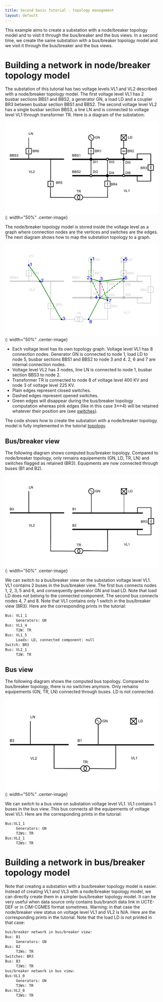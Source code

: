 ```yaml
---
title: Second basic tutorial - topology management
layout: default
---
```



This example aims to create a substation with a node/breaker topology model and to visit it through the bus/breaker and the bus views. In a second time, we create the same substation with a bus/breaker topology model and we visit it through the bus/breaker and the bus views.

# Building a network in node/breaker topology model

The substation of this tutorial has two voltage levels VL1 and VL2 described with a node/breaker topology model. The first voltage level VL1 has 2 busbar sections BBS1 and BBS2, a generator GN, a load LD and a coupler BR3 between busbar section BBS1 and BBS2. The second voltage level VL2 has a single busbar section BBS3, a line LN and is connected to voltage level VL1 through transformer TR. Here is a diagram of the substation:

![Node breaker topology](./images/nodeBreakerTopology.svg){: width="50%" .center-image}

The node/breaker topology model is stored inside the voltage level as a graph where connection nodes are the vertices and switches are the edges. The next diagram shows how to map the substation topology to a graph.

![Node breaker graph](./images/nodeBreakerTopologyGraph.svg){: width="50%" .center-image}

- Each voltage level has its own topology graph. Voltage level VL1 has 8 connection nodes. Generator GN is connected to node 1, load LD to node 5, busbar sections BBS1 and BBS2 to node 3 and 4. 2, 6 and 7 are internal connection nodes.
- Voltage level VL2 has 3 nodes, line LN is connected to node 1, busbar section BBS3 to node 2.
- Transformer TR is connected to node 8 of voltage level 400 KV and node 3 of voltage level 225 KV.
- Plain edges represent closed switches.
- Dashed edges represent opened switches.
- Green edges will disappear during the bus/breaker topology computation whereas pink edges (like in this case 3<->4) will be retained whatever their position are (see [switches](switch.md)).

The code shows how to create the substation with a node/breaker topology model is fully implemented in the tutorial [topology](https://github.com/powsybl/powsybl-tutorials).

## Bus/breaker view

The following diagram shows computed bus/breaker topology. Compared to node/breaker topology, only remains equipements (GN, LD, TR, LN) and switches flagged as retained (BR3). Equipments are now connected through buses (B1 and B2).

![Bus breaker graph](./images/busBreakerTopology.svg){: width="50%" .center-image}

We can switch to a bus/breaker view on the substation voltage level VL1. VL1 contains 2 buses in the bus/breaker view. The first bus connects nodes 1, 2, 3, 5 and 6, and consequently generator GN and load LD. Note that load LD does not belong to the connected component. The second bus connects nodes 4, 7 and 8. Note that VL1 contains only 1 switch in the bus/breaker view (BR3). Here are the corresponding prints in the tutorial:

````
Bus: VL1_1
	 Generators: GN
Bus: VL1_4
	 T2W: TR
Bus: VL1_5
	 Loads: LD, connected component: null
Switch: BR3
Bus: VL2_1
	 T2W: TR
````

## Bus view

The following diagram shows the computed bus topology. Compared to bus/breaker topology, there is no switches anymore. Only remains equipements (GN, TR, LN) connected through buses. LD is not connected.

![Bus graph](./images/busTopology.svg){: width="50%" .center-image}

We can switch to a bus view on substation voltage level VL1. VL1 contains 1 buses in the bus view. This bus connects all the equipements of voltage level VL1. Here are the corresponding prints in the tutorial:

````
Bus:VL1_1
	 Generators: GN
	 T2Ws: TR
Bus:VL2_1
	 T2Ws: TR
````

# Building a network in bus/breaker topology model

Note that creating a substation with a bus/breaker topology model is easier. Instead of creating VL1 and VL3 with a node/breaker topology model, we can directly create them in a simpler bus/breaker topology model. It can be very useful when data source only contains bus/branch data link in UCTE-DEF or in CIM-CGMES format sometimes. Warning: in that case the node/breaker view status on voltage level VL1 and VL2 is N/A. Here are the corresponding prints in the tutorial. Note that the load LD is not printed in that case:

````
bus/breaker network in bus/breaker view:
Bus: B1
	 Generators: GN
Bus: B2
	 T2Ws: TR
Switches: BR3
Bus: B3
	 T2Ws: TR
bus/breaker network in bus view:
Bus:VL1_0
	 Generators: GN
	 T2Ws: TR
Bus:VL2_0
	 T2Ws: TR
````
